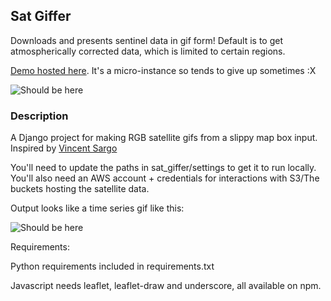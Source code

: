 ## Sat Giffer ##

Downloads and presents sentinel data in gif form! Default is to get atmospherically corrected data, which is limited to certain regions.

[Demo hosted here](http://ec2-35-159-51-103.eu-central-1.compute.amazonaws.com/). It's a micro-instance so tends to give up sometimes :X

![Should be here](https://s3.eu-central-1.amazonaws.com/sat-giffer/demo-gif.gif)

### Description ###
A Django project for making RGB satellite gifs from a slippy map box input. Inspired by [Vincent Sargo](https://twitter.com/_VincentS_)

You'll need to update the paths in sat_giffer/settings to get it to run locally. You'll also need an AWS account + credentials for interactions with S3/The buckets hosting the satellite data.

Output looks like a time series gif like this:

![Should be here](https://s3.eu-central-1.amazonaws.com/sat-giffer/demo2.gif)

Requirements:

Python requirements included in requirements.txt

Javascript needs leaflet, leaflet-draw and underscore, all available on npm.